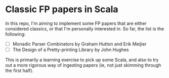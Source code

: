 # Classic FP papers in Scala

In this repo, I'm aiming to implement some FP papers that are either considered classics, or that I'm personally
interested in. So far, the list is the following:

- [ ] Monadic Parser Combinators by Graham Hutton and Erik Meijier
- [ ] The Design of a Pretty-printing Library by John Hughes

This is primarily a learning exercise to pick up some Scala, and also to try out a more rigorous way of ingesting papers
(ie, not just skimming through the first half).